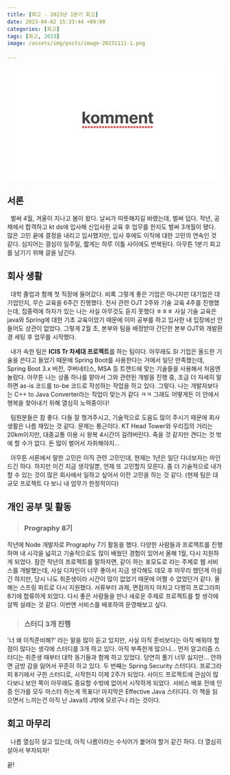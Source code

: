 ```yaml
---
title: [회고 - 2023년 1분기 회고]
date: 2023-04-02 15:33:44 +09:00
categories: [회고]
tags: [회고, 2023]
image: /assets/img/posts/image-20231111-1.png

---
```


![image-20231111-1](/assets/img/posts/image-20231111-1.png)

## 서론
 
&nbsp; 벌써 4월, 겨울이 지나고 봄이 왔다. 날씨가 따뜻해지길 바랬는데, 벌써 덥다. 작년, 공채에서 합격하고 kt ds에 입사해 신입사원 교육 후 업무를 한지도 벌써 3개월이 됐다. 많은 고민 끝에 결정을 내리고 입사했지만, 입사 후에도 이직에 대한 고민의 연속인 것 같다. 심지어는 결심이 일주일, 짧게는 하루 이틀 사이에도 번복된다. 아무튼 1분기 회고를 남기기 위해 글을 남긴다.

## 회사 생활

&nbsp; 대학 졸업과 함께 첫 직장에 들어갔다. 비록 그렇게 좋은 기업은 아니지만 대기업은 대기업인지, 무슨 교육을 6주간 진행했다. 전사 관련 OJT 2주와 기술 교육 4주를 진행했는데, 집중력에 하자가 있는 나는 사실 아무것도 듣지 못했다 ㅎㅎㅎ 사실 기술 교육은 java와 Spring에 대한 기초 교육이었기 때문에 이미 공부를 하고 입사한 내 입장에선 안 들어도 상관이 없었다. 그렇게 2월 초, 본부와 팀을 배정받아 간단한 본부 OJT와 개발환경 세팅 후 업무를 시작했다.

&nbsp; 내가 속한 팀은 **ICIS Tr 차세대 프로젝트**를 하는 팀이다. 아무래도 SI 기업은 올드한 기술을 쓴다고 들었기 때문에 Spring Boot를 사용한다는 거에서 일단 만족했는데, Spring Boot 3.x 버전, 쿠버네티스, MSA 등 트랜드에 맞는 기술들을 사용해서 처음엔 놀랐다. 아무튼 나는 상품 하나를 맡아서 그와 관련된 개발을 진행 중, 조금 더 자세히 말하면 as-is 코드를 to-be 코드로 작성하는 작업을 하고 있다. 그렇다. 나는 개발자보다는 C++ to Java Converter라는 직업이 맞는거 같다 ㅋㅋ 그래도 어떻게든 이 안에서 행복을 찾아내기 위해 열심히 노력중이다!

&nbsp; 팀원분들은 참 좋다. 다들 잘 챙겨주시고, 기술적으로 도움도 많이 주시기 때문에 회사 생활은 나름 재밌는 것 같다. 문제는 통근이다. KT Head Tower와 우리집의 거리는 20km이지만, 대중교통 이용 시 왕복 4시간이 걸려버린다. 죽을 것 같지만 견디는 것 밖에 할 수가 없다. 돈 많이 벌어서 자취해야지…

&nbsp; 아무튼 서론에서 말한 고민은 이직 관련 고민인데, 현재는 1년은 일단 다녀보자는 마인드긴 하다. 하지만 이건 지금 생각일뿐, 언제 또 고민할지 모른다. 좀 더 기술적으로 내가 할 수 있는 것이 많은 회사에서 일하고 싶어서 이런 고민을 하는 것 같다. (현재 팀은 대규모 프로젝트 다 보니 내 업무가 한정적이다)

## 개인 공부 및 활동

> ### Prography 8기

작년에 Node 개발자로 Prography 7기 활동을 했다. 다양한 사람들과 프로젝트를 진행하며 내 시각을 넓히고 기술적으로도 많이 배웠던 경험이 있어서 올해 1월, 다시 지원하게 되었다. 잠깐 작년의 프로젝트를 말하자면, 같이 하는 포모도로 라는 주제로 웹 서비스를 개발했는데, 사실 디자인이 너무 좋아서 지금 생각해도 데모 후 마무리 했던게 아쉽긴 하지만, 당시 나도 취준생이라 시간이 많이 없었기 때문에 어쩔 수 없었던거 같다.
올해는 스프링 파트로 다시 지원했다. 서류부터 과제, 면접까지 마치고 다행히 프로그라피 8기에 합류하게 되었다. 다시 좋은 사람들을 만나 새로운 주제로 프로젝트를 할 생각에 살짝 설레는 것 같다. 이번엔 서비스를 배포하여 운영해보고 싶다.

> ### 스터디 3개 진행
'너 왜 이직준비해?' 라는 말을 많이 듣고 있지만, 사실 이직 준비보다는 아직 배워야 할 점이 많다는 생각에 스터디를 3개 하고 있다. 아직 부족한게 많으니…
먼저 알고리즘 스터디는 취준생 때부터 대학 동기들과 함께 하고 있었다. 당연히 풀기 너무 싫지만… 안하면 금방 감을 잃어서 꾸준히 하고 있다.
두 번째는 Spring Security 스터디다. 프로그라피 8기에서 구한 스터디로, 시작한지 이제 2주가 되었다. 사이드 프로젝트에 관심이 많다보니 보안 쪽이 아무래도 중요할 수밖에 없어서 시작하게 되었다. 서비스 배포 전에 인증 인가를 모두 마스터 하는게 목표다!
마지막은 Effective Java 스터디다. 이 책을 읽으면서 느끼는건 아직 난 Java의 J밖에 모르구나 라는 것이다.

## 회고 마무리

&nbsp; 나름 열심히 살고 있는데, 아직 나름이라는 수식어가 붙어야 할거 같긴 하다. 더 열심히 살아서 부자되자!

끝!
